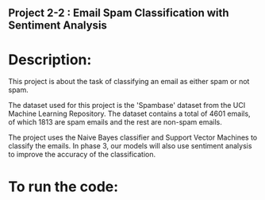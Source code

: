 ## Project 2-2 : Email Spam Classification with Sentiment Analysis

# Description:
This project is about the task of classifying an email as either spam or not spam.

The dataset used for this project is the 'Spambase' dataset from the UCI Machine Learning Repository. The dataset contains a total of 4601 emails, of which 1813 are spam emails and the rest are non-spam emails.

The project uses the Naive Bayes classifier and Support Vector Machines to classify the emails. In phase 3, our models will also use sentiment analysis to improve the accuracy of the classification.

# To run the code:

